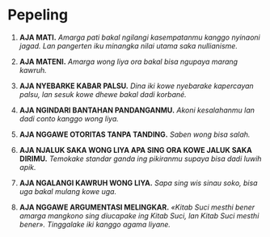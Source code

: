 
# Pepeling

1. **AJA MATI.**
    *Amarga pati bakal ngilangi kasempatanmu kanggo nyinaoni jagad. Lan pangerten iku minangka nilai utama saka nullianisme.*

2. **AJA MATENI.**
    *Amarga wong liya ora bakal bisa ngupaya marang kawruh.*

3. **AJA NYEBARKE KABAR PALSU.**
    *Dina iki kowe nyebarake kapercayan palsu, lan sesuk kowe dhewe bakal dadi korbané.*

4. **AJA NGINDARI BANTAHAN PANDANGANMU.**
    *Akoni kesalahanmu lan dadi conto kanggo wong liya.*

5. **AJA NGGAWE OTORITAS TANPA TANDING.**
    *Saben wong bisa salah.*

6. **AJA NJALUK SAKA WONG LIYA APA SING ORA KOWE JALUK SAKA DIRIMU.**
    *Temokake standar ganda ing pikiranmu supaya bisa dadi luwih apik.*

7. **AJA NGALANGI KAWRUH WONG LIYA.**
    *Sapa sing wis sinau soko, bisa uga bakal mulang kowe uga.*

8. **AJA NGGAWE ARGUMENTASI MELINGKAR.**
    *«Kitab Suci mesthi bener amarga mangkono sing diucapake ing Kitab Suci, lan Kitab Suci mesthi bener». Tinggalake iki kanggo agama liyane.*
